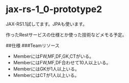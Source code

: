 # jax-rs-1_0-prototype2
JAX-RS1.1試してます。JPAも使います。

作ったRestサービスの仕様とか使った技術などメモる予定。

##仕様
###Teamリソース
* MemberにはFW,MF,DF,GK,CTがいる。
* MemberにはFW,MF,DF合わせて10人以上いる。
* MemberにはGKが1人以上いる。
* MemberにはCTが1人以上いる。
